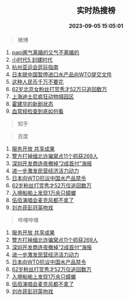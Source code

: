 <div align="center"><h2>实时热搜榜</h2><h4>2023-09-05 15:05:01</h4></div>

> 微博  

1. [papi酱气离婚的又气不离婚的](https://s.weibo.com/weibo?q=%23papi%E9%85%B1%E6%B0%94%E7%A6%BB%E5%A9%9A%E7%9A%84%E5%8F%88%E6%B0%94%E4%B8%8D%E7%A6%BB%E5%A9%9A%E7%9A%84%23&t=31&band_rank=1&Refer=top)<br />
2. [小时代5 封建时代](https://s.weibo.com/weibo?q=%E5%B0%8F%E6%97%B6%E4%BB%A35%20%E5%B0%81%E5%BB%BA%E6%97%B6%E4%BB%A3&t=31&band_rank=2&Refer=top)<br />
3. [杭州亚运会逛玩指南](https://s.weibo.com/weibo?q=%23%E6%9D%AD%E5%B7%9E%E4%BA%9A%E8%BF%90%E4%BC%9A%E9%80%9B%E7%8E%A9%E6%8C%87%E5%8D%97%23&t=31&band_rank=3&Refer=top)<br />
4. [日本就中国暂停进口水产品向WTO提交文件](https://s.weibo.com/weibo?q=%23%E6%97%A5%E6%9C%AC%E5%B0%B1%E4%B8%AD%E5%9B%BD%E6%9A%82%E5%81%9C%E8%BF%9B%E5%8F%A3%E6%B0%B4%E4%BA%A7%E5%93%81%E5%90%91WTO%E6%8F%90%E4%BA%A4%E6%96%87%E4%BB%B6%23&t=31&band_rank=4&Refer=top)<br />
5. [这种人民币千万不要花](https://s.weibo.com/weibo?q=%23%E8%BF%99%E7%A7%8D%E4%BA%BA%E6%B0%91%E5%B8%81%E5%8D%83%E4%B8%87%E4%B8%8D%E8%A6%81%E8%8A%B1%23&t=31&band_rank=5&Refer=top)<br />
6. [62岁北京女粉丝打赏秀才52万只追回数万](https://s.weibo.com/weibo?q=%2362%E5%B2%81%E5%8C%97%E4%BA%AC%E5%A5%B3%E7%B2%89%E4%B8%9D%E6%89%93%E8%B5%8F%E7%A7%80%E6%89%8D52%E4%B8%87%E5%8F%AA%E8%BF%BD%E5%9B%9E%E6%95%B0%E4%B8%87%23&t=31&band_rank=6&Refer=top)<br />
7. [上海迪士尼疯狂动物城园区](https://s.weibo.com/weibo?q=%23%E4%B8%8A%E6%B5%B7%E8%BF%AA%E5%A3%AB%E5%B0%BC%E7%96%AF%E7%8B%82%E5%8A%A8%E7%89%A9%E5%9F%8E%E5%9B%AD%E5%8C%BA%23&t=31&band_rank=7&Refer=top)<br />
8. [霍建华的新剧状态](https://s.weibo.com/weibo?q=%23%E9%9C%8D%E5%BB%BA%E5%8D%8E%E7%9A%84%E6%96%B0%E5%89%A7%E7%8A%B6%E6%80%81%23&t=31&band_rank=8&Refer=top)<br />
9. [血常规检查到底如何看](https://s.weibo.com/weibo?q=%E8%A1%80%E5%B8%B8%E8%A7%84%E6%A3%80%E6%9F%A5%E5%88%B0%E5%BA%95%E5%A6%82%E4%BD%95%E7%9C%8B&t=31&band_rank=9&Refer=top)<br />

> 知乎  


> 百度  

1. [服务开放 共享成果](https://www.baidu.com/s?wd=%E6%9C%8D%E5%8A%A1%E5%BC%80%E6%94%BE+%E5%85%B1%E4%BA%AB%E6%88%90%E6%9E%9C&sa=fyb_news&rsv_dl=fyb_news)<br />
2. [警方打掉缅北诈骗窝点11个抓获269人](https://www.baidu.com/s?wd=%E8%AD%A6%E6%96%B9%E6%89%93%E6%8E%89%E7%BC%85%E5%8C%97%E8%AF%88%E9%AA%97%E7%AA%9D%E7%82%B911%E4%B8%AA%E6%8A%93%E8%8E%B7269%E4%BA%BA&sa=fyb_news&rsv_dl=fyb_news)<br />
3. [深圳开发商连夜撤掉“2成首付”海报](https://www.baidu.com/s?wd=%E6%B7%B1%E5%9C%B3%E5%BC%80%E5%8F%91%E5%95%86%E8%BF%9E%E5%A4%9C%E6%92%A4%E6%8E%89%E2%80%9C2%E6%88%90%E9%A6%96%E4%BB%98%E2%80%9D%E6%B5%B7%E6%8A%A5&sa=fyb_news&rsv_dl=fyb_news)<br />
4. [进一步激发民营经济活力动力](https://www.baidu.com/s?wd=%E8%BF%9B%E4%B8%80%E6%AD%A5%E6%BF%80%E5%8F%91%E6%B0%91%E8%90%A5%E7%BB%8F%E6%B5%8E%E6%B4%BB%E5%8A%9B%E5%8A%A8%E5%8A%9B&sa=fyb_news&rsv_dl=fyb_news)<br />
5. [日本向WTO抗议中国水产品禁令](https://www.baidu.com/s?wd=%E6%97%A5%E6%9C%AC%E5%90%91WTO%E6%8A%97%E8%AE%AE%E4%B8%AD%E5%9B%BD%E6%B0%B4%E4%BA%A7%E5%93%81%E7%A6%81%E4%BB%A4&sa=fyb_news&rsv_dl=fyb_news)<br />
6. [62岁粉丝打赏秀才52万仅追回数万](https://www.baidu.com/s?wd=62%E5%B2%81%E7%B2%89%E4%B8%9D%E6%89%93%E8%B5%8F%E7%A7%80%E6%89%8D52%E4%B8%87%E4%BB%85%E8%BF%BD%E5%9B%9E%E6%95%B0%E4%B8%87&sa=fyb_news&rsv_dl=fyb_news)<br />
7. [入境船舶上发现1万余只蟑螂](https://www.baidu.com/s?wd=%E5%85%A5%E5%A2%83%E8%88%B9%E8%88%B6%E4%B8%8A%E5%8F%91%E7%8E%B01%E4%B8%87%E4%BD%99%E5%8F%AA%E8%9F%91%E8%9E%82&sa=fyb_news&rsv_dl=fyb_news)<br />
8. [伍佰演唱会麦克风都不拿了](https://www.baidu.com/s?wd=%E4%BC%8D%E4%BD%B0%E6%BC%94%E5%94%B1%E4%BC%9A%E9%BA%A6%E5%85%8B%E9%A3%8E%E9%83%BD%E4%B8%8D%E6%8B%BF%E4%BA%86&sa=fyb_news&rsv_dl=fyb_news)<br />
9. [刘亦菲彭冠英吻戏](https://www.baidu.com/s?wd=%E5%88%98%E4%BA%A6%E8%8F%B2%E5%BD%AD%E5%86%A0%E8%8B%B1%E5%90%BB%E6%88%8F&sa=fyb_news&rsv_dl=fyb_news)<br />

> 哔哩哔哩  

1. [服务开放 共享成果](https://www.baidu.com/s?wd=%E6%9C%8D%E5%8A%A1%E5%BC%80%E6%94%BE+%E5%85%B1%E4%BA%AB%E6%88%90%E6%9E%9C&sa=fyb_news&rsv_dl=fyb_news)<br />
2. [警方打掉缅北诈骗窝点11个抓获269人](https://www.baidu.com/s?wd=%E8%AD%A6%E6%96%B9%E6%89%93%E6%8E%89%E7%BC%85%E5%8C%97%E8%AF%88%E9%AA%97%E7%AA%9D%E7%82%B911%E4%B8%AA%E6%8A%93%E8%8E%B7269%E4%BA%BA&sa=fyb_news&rsv_dl=fyb_news)<br />
3. [深圳开发商连夜撤掉“2成首付”海报](https://www.baidu.com/s?wd=%E6%B7%B1%E5%9C%B3%E5%BC%80%E5%8F%91%E5%95%86%E8%BF%9E%E5%A4%9C%E6%92%A4%E6%8E%89%E2%80%9C2%E6%88%90%E9%A6%96%E4%BB%98%E2%80%9D%E6%B5%B7%E6%8A%A5&sa=fyb_news&rsv_dl=fyb_news)<br />
4. [进一步激发民营经济活力动力](https://www.baidu.com/s?wd=%E8%BF%9B%E4%B8%80%E6%AD%A5%E6%BF%80%E5%8F%91%E6%B0%91%E8%90%A5%E7%BB%8F%E6%B5%8E%E6%B4%BB%E5%8A%9B%E5%8A%A8%E5%8A%9B&sa=fyb_news&rsv_dl=fyb_news)<br />
5. [日本向WTO抗议中国水产品禁令](https://www.baidu.com/s?wd=%E6%97%A5%E6%9C%AC%E5%90%91WTO%E6%8A%97%E8%AE%AE%E4%B8%AD%E5%9B%BD%E6%B0%B4%E4%BA%A7%E5%93%81%E7%A6%81%E4%BB%A4&sa=fyb_news&rsv_dl=fyb_news)<br />
6. [62岁粉丝打赏秀才52万仅追回数万](https://www.baidu.com/s?wd=62%E5%B2%81%E7%B2%89%E4%B8%9D%E6%89%93%E8%B5%8F%E7%A7%80%E6%89%8D52%E4%B8%87%E4%BB%85%E8%BF%BD%E5%9B%9E%E6%95%B0%E4%B8%87&sa=fyb_news&rsv_dl=fyb_news)<br />
7. [入境船舶上发现1万余只蟑螂](https://www.baidu.com/s?wd=%E5%85%A5%E5%A2%83%E8%88%B9%E8%88%B6%E4%B8%8A%E5%8F%91%E7%8E%B01%E4%B8%87%E4%BD%99%E5%8F%AA%E8%9F%91%E8%9E%82&sa=fyb_news&rsv_dl=fyb_news)<br />
8. [伍佰演唱会麦克风都不拿了](https://www.baidu.com/s?wd=%E4%BC%8D%E4%BD%B0%E6%BC%94%E5%94%B1%E4%BC%9A%E9%BA%A6%E5%85%8B%E9%A3%8E%E9%83%BD%E4%B8%8D%E6%8B%BF%E4%BA%86&sa=fyb_news&rsv_dl=fyb_news)<br />
9. [刘亦菲彭冠英吻戏](https://www.baidu.com/s?wd=%E5%88%98%E4%BA%A6%E8%8F%B2%E5%BD%AD%E5%86%A0%E8%8B%B1%E5%90%BB%E6%88%8F&sa=fyb_news&rsv_dl=fyb_news)<br />
